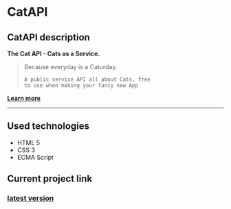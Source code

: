 ﻿# CatAPI


## CatAPI description
**The Cat API - Cats as a Service.**

<blockquote>
    Because everyday is a Caturday.

    A public service API all about Cats, free
    to use when making your fancy new App
</blockquote>

**[Learn more](https://thecatapi.com/)** 

___

## Used technologies  
+ HTML 5
+ CSS 3
+ ECMA Script 

## Current project link

### [latest version](https://test-task-catapi.netlify.app/)
